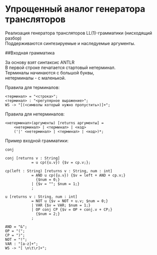 # Упрощенный аналог генератора трансляторов

Реализация генератора трансляторов LL(1)-грамматики (нисходящий разбор)  
Поддерживаются синтезируемые и наследуемые аргументы.

##Входная грамматика

За основу взят синтаксис ANTLR  
В первой строке печатается стартовый нетерминал.  
Терминалы начинаются с большой буквы,  
нетерминалы - с маленькой.

Правила для терминалов:
```
<терминал> = "<строка>";
<терминал> : "<регулярное выражение>";
WS -> "[(<символы который нужно пропустить>)]+";
```

Правила для нетерминалов:
```
<нетерминал>(аргументы) [returns аргументы] =  
    <нетерминал> | <терминал> | <код>
    ('|' <нетерминал> | <терминал> | <код>)*;
```

Пример входной грамматики:

```
conj

conj [returns v : String]
            = u cp({u.v}) {$v = cp.v;};

cp(left : String) [returns v : String, num : int]
            = AND u cp({u.v}) {$v = left + AND + cp.v;}
              {$num = 0;}
            | {$v = ""; $num = 1;}
            ;

u [returns v : String, num : int]
            = NOT u {$v = NOT + u.v; $num = 0;}
            | VAR {$v = VAR; $num = 1;}
            | OP conj CP {$v = OP + conj.v + CP;}
              {$num = 2;}
            ;

AND = "&";
OP = "(";
CP = ")";
NOT = "!";
VAR : "[a-z]+";
WS -> "[ \n\t\r]+";
```